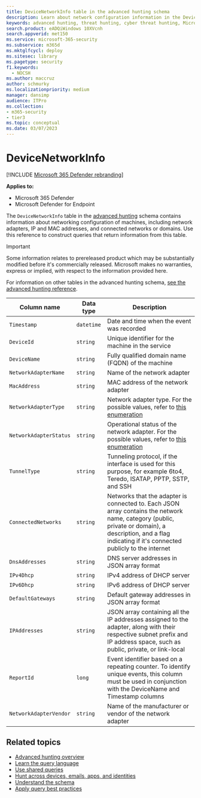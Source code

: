 ```yaml
---
title: DeviceNetworkInfo table in the advanced hunting schema
description: Learn about network configuration information in the DeviceNetworkInfo table of the advanced hunting schema
keywords: advanced hunting, threat hunting, cyber threat hunting, Microsoft 365 Defender, microsoft 365, m365, search, query, telemetry, schema reference, kusto, table, column, data type, description, machinenetworkinfo, DeviceNetworkInfo, device, machine, mac, ip, adapter, dns, dhcp, gateway, tunnel
search.product: eADQiWindows 10XVcnh
search.appverid: met150
ms.service: microsoft-365-security
ms.subservice: m365d
ms.mktglfcycl: deploy
ms.sitesec: library
ms.pagetype: security
f1.keywords: 
  - NOCSH
ms.author: maccruz
author: schmurky
ms.localizationpriority: medium
manager: dansimp
audience: ITPro
ms.collection: 
- m365-security
- tier3
ms.topic: conceptual
ms.date: 03/07/2023
---
```


# DeviceNetworkInfo

[!INCLUDE [Microsoft 365 Defender rebranding](../includes/microsoft-defender.md)]


**Applies to:**
- Microsoft 365 Defender
- Microsoft Defender for Endpoint



The `DeviceNetworkInfo` table in the [advanced hunting](advanced-hunting-overview.md) schema contains information about networking configuration of machines, including network adapters, IP and MAC addresses, and connected networks or domains. Use this reference to construct queries that return information from this table.

> [!IMPORTANT]
> Some information relates to prereleased product which may be substantially modified before it's commercially released. Microsoft makes no warranties, express or implied, with respect to the information provided here.

For information on other tables in the advanced hunting schema, [see the advanced hunting reference](advanced-hunting-schema-tables.md).

| Column name | Data type | Description |
|-------------|-----------|-------------|
| `Timestamp` | `datetime` | Date and time when the event was recorded |
| `DeviceId` | `string` | Unique identifier for the machine in the service |
| `DeviceName` | `string` | Fully qualified domain name (FQDN) of the machine |
| `NetworkAdapterName` | `string` | Name of the network adapter |
| `MacAddress` | `string` | MAC address of the network adapter |
| `NetworkAdapterType` | `string` | Network adapter type. For the possible values, refer to [this enumeration](/dotnet/api/system.net.networkinformation.networkinterfacetype) |
| `NetworkAdapterStatus` | `string` | Operational status of the network adapter. For the possible values, refer to [this enumeration](/dotnet/api/system.net.networkinformation.operationalstatus) |
| `TunnelType` | `string` | Tunneling protocol, if the interface is used for this purpose, for example 6to4, Teredo, ISATAP, PPTP, SSTP, and SSH |
| `ConnectedNetworks` | `string` | Networks that the adapter is connected to. Each JSON array contains the network name, category (public, private or domain), a description, and a flag indicating if it's connected publicly to the internet |
| `DnsAddresses` | `string` | DNS server addresses in JSON array format |
| `IPv4Dhcp` | `string` | IPv4 address of DHCP server |
| `IPv6Dhcp` | `string` | IPv6 address of DHCP server |
| `DefaultGateways` | `string` | Default gateway addresses in JSON array format |
| `IPAddresses` | `string` | JSON array containing all the IP addresses assigned to the adapter, along with their respective subnet prefix and IP address space, such as public, private, or link-local |
| `ReportId` | `long` | Event identifier based on a repeating counter. To identify unique events, this column must be used in conjunction with the DeviceName and Timestamp columns |
| `NetworkAdapterVendor` | `string` | Name of the manufacturer or vendor of the network adapter |

## Related topics
- [Advanced hunting overview](advanced-hunting-overview.md)
- [Learn the query language](advanced-hunting-query-language.md)
- [Use shared queries](advanced-hunting-shared-queries.md)
- [Hunt across devices, emails, apps, and identities](advanced-hunting-query-emails-devices.md)
- [Understand the schema](advanced-hunting-schema-tables.md)
- [Apply query best practices](advanced-hunting-best-practices.md)